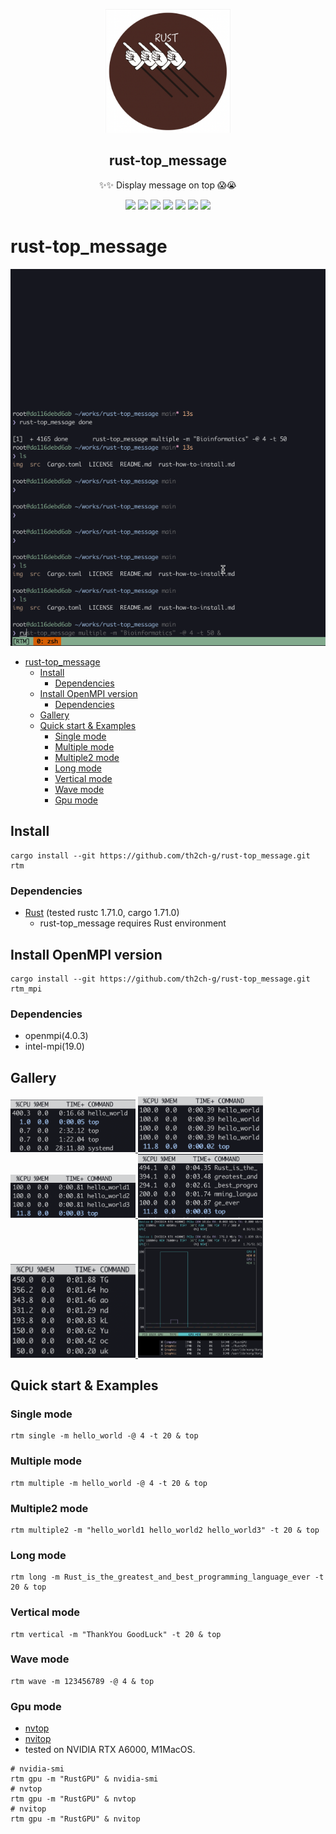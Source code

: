 <p align="center">
  <img width="200" src="img/logo.png" />
  <h2 align="center"> rust-top_message </h2>
  <p align="center">✨✨ Display message on top 😱😭</p>
</p>

<p align="center">
  <a>
    <img src="https://img.shields.io/github/stars/th2ch-g/rust-top_message"/>
  </a>
  <a>
    <img src="https://img.shields.io/github/license/th2ch-g/rust-top_message"/>
  </a>
  <a>
    <img src="https://github.com/th2ch-g/rust-top_message/actions/workflows/rust.yaml/badge.svg"/>
  </a>
  <a>
   <img src="https://img.shields.io/github/languages/top/th2ch-g/rust-top_message"/>
  </a>
  <a>
    <img src="https://img.shields.io/github/last-commit/th2ch-g/rust-top_message"/>
  </a>
  <a>
    <img src="https://img.shields.io/github/repo-size/th2ch-g/rust-top_message"/>
  </a>
  <a>
    <img src="https://img.shields.io/badge/rust-1.62.0+-blueviolet.svg?logo=rust"/>
  </a>
</p>


# rust-top_message
![GIF](img/rtm_example.gif)

- [rust-top\_message](#rust-top_message)
  - [Install](#install)
    - [Dependencies](#dependencies)
  - [Install OpenMPI version](#install-openmpi-version)
    - [Dependencies](#dependencies-1)
  - [Gallery](#gallery)
  - [Quick start \& Examples](#quick-start--examples)
    - [Single mode](#single-mode)
    - [Multiple mode](#multiple-mode)
    - [Multiple2 mode](#multiple2-mode)
    - [Long mode](#long-mode)
    - [Vertical mode](#vertical-mode)
    - [Wave mode](#wave-mode)
    - [Gpu mode](#gpu-mode)

## Install
~~~shell
cargo install --git https://github.com/th2ch-g/rust-top_message.git rtm
~~~

### Dependencies
- [Rust](https://www.rust-lang.org/tools/install) (tested rustc 1.71.0, cargo 1.71.0)
    - rust-top_message requires Rust environment

## Install OpenMPI version
~~~shell
cargo install --git https://github.com/th2ch-g/rust-top_message.git rtm_mpi
~~~

### Dependencies
- openmpi(4.0.3)
- intel-mpi(19.0)


## Gallery
<a href=#single>
    <img src="img/single.png" class="galleryItem" width=200px></img>
</a>

<a href=#multiple>
    <img src="img/multiple.png" class="galleryItem" width=200px></img>
</a>

<a href=#multiple2>
    <img src="img/multiple2.png" class="galleryItem" width=200px></img>
</a>

<a href=#long>
    <img src="img/long.png" class="galleryItem" width=200px></img>
</a>

<a href=#vertical>
    <img src="img/vertical.png" class="galleryItem" width=200px></img>
</a>

<a href=#gpu>
    <img src="img/gpu.png" class="galleryItem" width=200px></img>
</a>

## Quick start & Examples
<a id="single"></a>
### Single mode
~~~shell
rtm single -m hello_world -@ 4 -t 20 & top
~~~

<a id="multiple"></a>
### Multiple mode
~~~shell
rtm multiple -m hello_world -@ 4 -t 20 & top
~~~

<a id="multiple2"></a>
### Multiple2 mode
~~~shell
rtm multiple2 -m "hello_world1 hello_world2 hello_world3" -t 20 & top
~~~

<a id="long"></a>
### Long mode
~~~shell
rtm long -m Rust_is_the_greatest_and_best_programming_language_ever -t 20 & top
~~~

<a id="vertical"></a>
### Vertical mode
~~~shell
rtm vertical -m "ThankYou GoodLuck" -t 20 & top
~~~

### Wave mode
~~~shell
rtm wave -m 123456789 -@ 4 & top
~~~

<a id="gpu"></a>
### Gpu mode
- [nvtop](https://github.com/Syllo/nvtop)
- [nvitop](https://github.com/XuehaiPan/nvitop)
- tested on NVIDIA RTX A6000, M1MacOS.
~~~shell
# nvidia-smi
rtm gpu -m "RustGPU" & nvidia-smi
# nvtop
rtm gpu -m "RustGPU" & nvtop
# nvitop
rtm gpu -m "RustGPU" & nvitop
~~~

